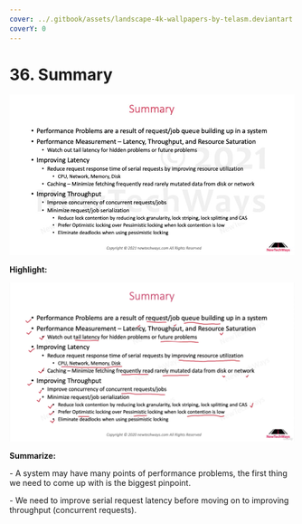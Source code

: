 ```yaml
---
cover: ../.gitbook/assets/landscape-4k-wallpapers-by-telasm.deviantart.com (25).jpg
coverY: 0
---
```


# 36. Summary

![](<../.gitbook/assets/image (67).png>)

**Highlight:**

![](<../.gitbook/assets/image (15).png>)

**Summarize:**

\- A system may have many points of performance problems, the first thing we need to come up with is the biggest pinpoint.

\- We need to improve serial request latency before moving on to improving throughput (concurrent requests).
